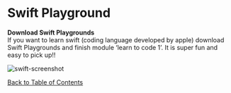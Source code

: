# Swift Playground

**Download Swift Playgrounds**  
If you want to learn swift (coding language developed by apple) download Swift Playgrounds and finish 
module ‘learn to code 1’. It is super fun and easy to pick up!!

![swift-screenshot](../attachments/challenge_0033-swift-screenshot.png)  

[Back to Table of Contents](https://github.com/Pomona-ITS/DailyChallenges/blob/main/README.md)
